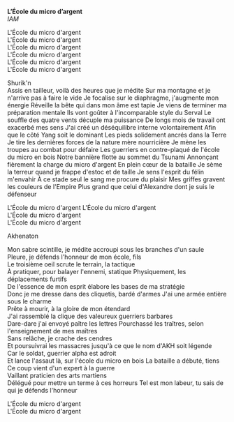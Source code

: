 **L’École du micro d’argent**  
*IAM*  


L'École du micro d'argent  
L'École du micro d'argent  
L'École du micro d'argent  
L'École du micro d'argent  
L'École du micro d'argent  
L'École du micro d'argent

Shurik'n  
Assis en tailleur, voilà des heures que je médite
Sur ma montagne et je n'arrive pas à faire le vide
Je focalise sur le diaphragme, j'augmente mon énergie
Réveille la bête qui dans mon âme est tapie
Je viens de terminer ma préparation mentale
Ils vont goûter à l'incomparable style du Serval
Le souffle des quatre vents décuple ma puissance
De longs mois de travail ont exacerbé mes sens
J'ai créé un déséquilibre interne volontairement
Afin que le côté Yang soit le dominant
Les pieds solidement ancrés dans la Terre
Je tire les dernières forces de la nature mère nourricière
Je mène les troupes au combat pour défaire
Les guerriers en contre-plaqué de l'école du micro en bois
Notre bannière flotte au sommet du Tsunami
Annonçant fièrement la charge du micro d'argent
En plein cœur de la bataille
Je sème la terreur quand je frappe d'estoc et de taille
Je sens l'esprit du félin m'envahir
À ce stade seul le sang me procure du plaisir
Mes griffes gravent les couleurs de l'Empire
Plus grand que celui d'Alexandre dont je suis le défenseur  

L'École du micro d'argent
L'École du micro d'argent  
L'École du micro d'argent  
L'École du micro d'argent  

Akhenaton

Mon sabre scintille, je médite accroupi sous les branches d'un saule  
Pleure, je défends l'honneur de mon école, fils  
Le troisième oeil scrute le terrain, la tactique  
À pratiquer, pour balayer l'ennemi, statique Physiquement, les déplacements furtifs  
De l'essence de mon esprit élabore les bases de ma stratégie  
Donc je me dresse dans des cliquetis, bardé d'armes J'ai une armée entière sous le charme  
Prête à mourir, à la gloire de mon étendard  
J'ai rassemblé la clique des valeureux guerriers barbares  
Dare-dare j'ai envoyé paître les lettres Pourchassé les traîtres, selon l'enseignement de mes maîtres  
Sans relâche, je crache des cendres  
Et poursuivrai les massacres jusqu'à ce que le nom d'AKH soit légende  
Car le soldat, guerrier alpha est adroit  
Et lance l'assaut là, sur l'école du micro en bois La bataille a débuté, tiens  
Ce coup vient d'un expert à la guerre  
Vaillant praticien des arts martiens  
Délégué pour mettre un terme à ces horreurs
Tel est mon labeur, tu sais de qui je défends l'honneur

L'École du micro d'argent  
L'École du micro d'argent  